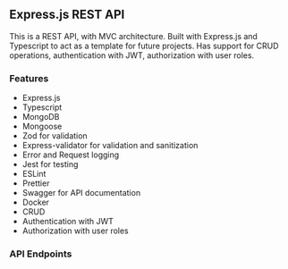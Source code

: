 ## Express.js REST API

This is a REST API, with MVC architecture. 
Built with Express.js and Typescript to act as a template for future projects.
Has support for CRUD operations, authentication with JWT, authorization with user roles.

### Features

-  Express.js
-  Typescript
-  MongoDB
-  Mongoose
-  Zod for validation
-  Express-validator for validation and sanitization
-  Error and Request logging
-  Jest for testing
-  ESLint
-  Prettier
-  Swagger for API documentation
-  Docker
-  CRUD 
-  Authentication with JWT
-  Authorization with user roles

### API Endpoints


